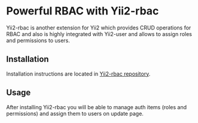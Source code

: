 # Powerful RBAC with Yii2-rbac

Yii2-rbac is another extension for Yii2 which provides CRUD operations for RBAC
and also is highly integrated with Yii2-user and allows to assign roles and
permissions to users.

## Installation

Installation instructions are located in [Yii2-rbac repository](https://github.com/grobledo/yii2-rbac).

## Usage

After installing Yii2-rbac you will be able to manage auth items (roles and
permissions) and assign them to users on update page.

